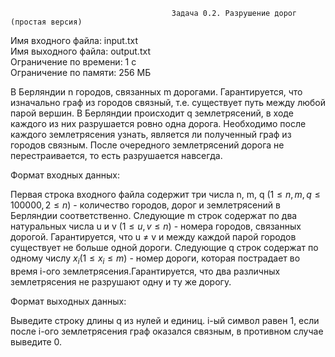                                         Задача 0.2. Разрушение дорог (простая версия)
Имя входного файла: input.txt                                                                                                   
Имя выходного файла: output.txt                                                                                                 
Ограничение по времени: 1 с                                                                                                     
Ограничение по памяти: 256 МБ                                                                                                   
        
В Берляндии n городов, связанных m дорогами. Гарантируется, что изначально граф из городов связный, т.е. существует путь между любой парой вершин.
В Берляндии происходит q землетрясений, в ходе каждого из них разрушается ровно одна дорога. Необходимо после каждого землетрясения узнать, является ли полученный граф из городов связным. После очередного землетрясений дорога не перестраивается, то есть разрушается навсегда.

Формат входных данных:

Первая строка входного файла содержит три числа n, m, q $(1 ≤ n, m, q ≤ 100000, 2 ≤ n)$ - количество городов, дорог и землетрясений в Берляндии соответственно.
Следующие m строк содержат по два натуральных числа u и v $(1 ≤ u, v ≤ n)$ - номера городов, связанных дорогой. Гарантируется, что u ≠ v и между каждой парой городов существует не больше одной дороги.
Следующие q строк содержат по одному числу $x_i (1 ≤ x_i ≤ m)$ - номер дороги, которая пострадает во время i-ого землетрясения.Гарантируется, что два различных землетрясения не разрушают одну и ту же дорогу.

Формат выходных данных:

Выведите строку длины q из нулей и единиц. i-ый символ равен 1, если после i-ого землетрясения граф оказался связным, в противном случае выведите 0.
